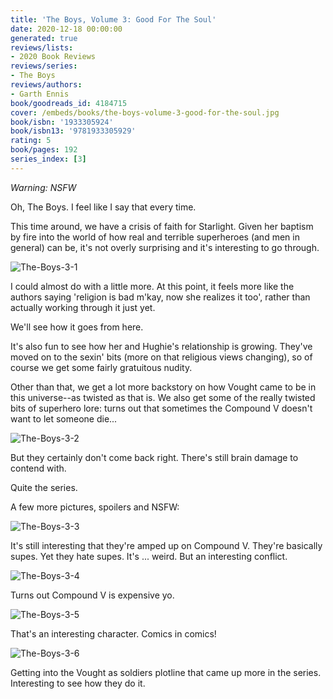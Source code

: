 ```yaml
---
title: 'The Boys, Volume 3: Good For The Soul'
date: 2020-12-18 00:00:00
generated: true
reviews/lists:
- 2020 Book Reviews
reviews/series:
- The Boys
reviews/authors:
- Garth Ennis
book/goodreads_id: 4184715
cover: /embeds/books/the-boys-volume-3-good-for-the-soul.jpg
book/isbn: '1933305924'
book/isbn13: '9781933305929'
rating: 5
book/pages: 192
series_index: [3]
---
```

*Warning: NSFW*  

Oh, The Boys. I feel like I say that every time.  

<!--more-->

This time around, we have a crisis of faith for Starlight. Given her baptism by fire into the world of how real and terrible superheroes (and men in general) can be, it's not overly surprising and it's interesting to go through.  

![The-Boys-3-1](/embeds/books/attachments/the-boys-3-1.jpg)  

I could almost do with a little more. At this point, it feels more like the authors saying 'religion is bad m'kay, now she realizes it too', rather than actually working through it just yet.  

We'll see how it goes from here.  

It's also fun to see how her and Hughie's relationship is growing. They've moved on to the sexin' bits (more on that religious views changing), so of course we get some fairly gratuitous nudity.  

Other than that, we get a lot more backstory on how Vought came to be in this universe--as twisted as that is. We also get some of the really twisted bits of superhero lore: turns out that sometimes the Compound V doesn't want to let someone die...  

![The-Boys-3-2](/embeds/books/attachments/the-boys-3-2.jpg)  

But they certainly don't come back right. There's still brain damage to contend with.  

Quite the series.  

A few more pictures, spoilers and NSFW:  

![The-Boys-3-3](/embeds/books/attachments/the-boys-3-3.jpg)  

It's still interesting that they're amped up on Compound V. They're basically supes. Yet they hate supes. It's ... weird. But an interesting conflict.  

![The-Boys-3-4](/embeds/books/attachments/the-boys-3-4.jpg)  

Turns out Compound V is expensive yo.  

![The-Boys-3-5](/embeds/books/attachments/the-boys-3-5.jpg)  

That's an interesting character. Comics in comics!  

![The-Boys-3-6](/embeds/books/attachments/the-boys-3-6.jpg)  

Getting into the Vought as soldiers plotline that came up more in the series. Interesting to see how they do it.